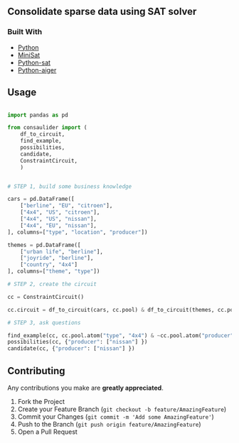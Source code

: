 ## Consolidate sparse data using SAT solver



### Built With

* [Python](https://www.python.org/)
* [MiniSat](http://minisat.se/)
* [Python-sat](https://pysathq.github.io/)
* [Python-aiger](https://github.com/mvcisback/py-aiger)

## Usage

```python

import pandas as pd

from consaulider import (
    df_to_circuit,
    find_example,
    possibilities,
    candidate,
    ConstraintCircuit,
    )


# STEP 1, build some business knowledge

cars = pd.DataFrame([
    ["berline", "EU", "citroen"],
    ["4x4", "US", "citroen"],
    ["4x4", "US", "nissan"],
    ["4x4", "EU", "nissan"],
], columns=["type", "location", "producer"])

themes = pd.DataFrame([
    ["urban life", "berline"],
    ["joyride", "berline"],
    ["country", "4x4"]
], columns=["theme", "type"])

# STEP 2, create the circuit

cc = ConstraintCircuit()

cc.circuit = df_to_circuit(cars, cc.pool) & df_to_circuit(themes, cc.pool)

# STEP 3, ask questions

find_example(cc, cc.pool.atom("type", "4x4") & ~cc.pool.atom("producer", "nissan"))
possibilities(cc, {"producer": ["nissan"] })
candidate(cc, {"producer": ["nissan"] })

```

## Contributing

Any contributions you make are **greatly appreciated**.

1. Fork the Project
2. Create your Feature Branch (`git checkout -b feature/AmazingFeature`)
3. Commit your Changes (`git commit -m 'Add some AmazingFeature'`)
4. Push to the Branch (`git push origin feature/AmazingFeature`)
5. Open a Pull Request
